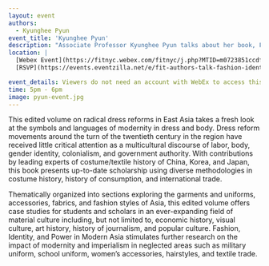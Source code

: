 ```yaml
---
layout: event
authors:
  - Kyunghee Pyun
event_title: 'Kyunghee Pyun'
description: "Associate Professor Kyunghee Pyun talks about her book, Fashion, Identity, and Power in Modern Asia"
location: |
  [Webex Event](https://fitnyc.webex.com/fitnyc/j.php?MTID=m0723851ccdf8c62e1a2aa7b65b288999)
  [RSVP](https://events.eventzilla.net/e/fit-authors-talk-fashion-identity-and-power-in-modern-asia-2138828830)

event_details: Viewers do not need an account with WebEx to access this event. After clicking the link, the event can be viewed either through your web browser or by downloading the WebEx desktop application. If this is your first time using WebEx, please plan on joining the event several minutes before the starting time to troubleshoot any issues.
time: 5pm - 6pm
image: pyun-event.jpg
---
```

This edited volume on radical dress reforms in East Asia takes a fresh look at the symbols and languages of modernity in dress and body. Dress reform movements around the turn of the twentieth century in the region have received little critical attention as a multicultural discourse of labor, body, gender identity, colonialism, and government authority. With contributions by leading experts of costume/textile history of China, Korea, and Japan, this book presents up-to-date scholarship using diverse methodologies in costume history, history of consumption, and international trade.

Thematically organized into sections exploring the garments and uniforms, accessories, fabrics, and fashion styles of Asia, this edited volume offers case studies for students and scholars in an ever-expanding field of material culture including, but not limited to, economic history, visual culture, art history, history of journalism, and popular culture. Fashion, Identity, and Power in Modern Asia stimulates further research on the impact of modernity and imperialism in neglected areas such as military uniform, school uniform, women’s accessories, hairstyles, and textile trade.
